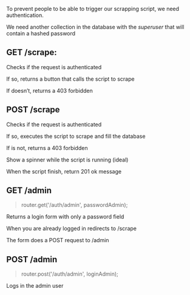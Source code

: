 To prevent people to be able to trigger our scrapping script, we need authentication.

We need another collection in the database with the *superuser* that will contain a hashed password


## GET /scrape:

Checks if the request is authenticated

If so, returns a button that calls the script to scrape

If doesn’t, returns a 403 forbidden

## POST /scrape

Checks if the request is authenticated

If so, executes the script to scrape and fill the database

If is not, returns a 403 forbidden

Show a spinner while the script is running (ideal)

When the script finish, return 201 ok message

## GET /admin
>router.get('/auth/admin', passwordAdmin);

Returns a login form with only a password field

When you are already logged in redirects to /scrape

The form does a POST request to /admin

## POST /admin
>router.post('/auth/admin', loginAdmin);

Logs in the admin user